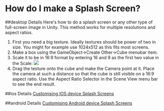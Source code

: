 How do I make a Splash Screen?
==============================



##desktop Details
Here's how to do a splash screen or any other type of full-screen image in Unity. This method works for multiple resolutions and aspect ratios.

1. First you need a big texture. Ideally textures should be power of two in size. You might for example use 1024x512 as this fits most screens.
1. Make a box using the <span class=menu>GameObject->Create Other->Cube</span> menubar item.
1. Scale it to be in 16:9 format by entering 16 and 9 as the first two value in the Scale:
![](http://docwiki.hq.unity3d.com/uploads/Main/HOWTO-SplashScreen1.png)  
1. Drag the texture onto the cube and make the <span class=keyword>Camera</span> point at it. Place the camera at such a distance so that the cube is still visible on a 16:9 aspect ratio.  Use the <span class=keyword>Aspect Ratio Selector</span> in the <span class=keyword>Scene View</span> menu bar to see the end result.

##ios Details
[Customising IOS device Splash Screens](MobileCustomizeSplashScreen.html)

##android Details
[Customising Android device Splash Screens](MobileCustomizeSplashScreen.html)
